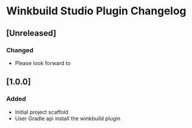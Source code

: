<!-- Keep a Changelog guide -> https://keepachangelog.com -->

# Winkbuild Studio Plugin Changelog

## [Unreleased]
### Changed
- Please look forward to


## [1.0.0]
### Added
- Initial project scaffold
- User Gradle api install the winkbuild plugin